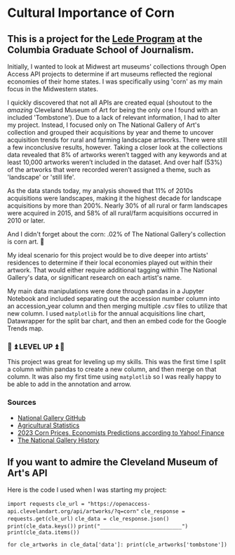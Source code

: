 # Cultural Importance of Corn
 
## This is a project for the [Lede Program](https://ledeprogram.com/how-to-apply/) at the Columbia Graduate School of Journalism. 

Initially, I wanted to look at Midwest art museums' collections through Open Access API projects to determine if art museums reflected the regional economies of their home states. I was specifically using 'corn' as my main focus in the Midwestern states.

I quickly discovered that not all APIs are created equal (shoutout to the *amazing* Cleveland Museum of Art for being the only one I found with an included 'Tombstone'). Due to a lack of relevant information, I had to alter my project. Instead, I focused only on The National Gallery of Art's collection and grouped their acquisitions by year and theme to uncover acquisition trends for rural and farming landscape artworks. There were still a few inconclusive results, however. Taking a closer look at the collections data revealed that 8% of artworks weren’t tagged with any keywords and at least 10,000 artworks weren’t included in the dataset. And over half (53%) of the artworks that were recorded weren’t assigned a theme, such as 'landscape' or 'still life'.

As the data stands today, my analysis showed that 11% of 2010s acquisitions were landscapes, making it the highest decade for landscape acquisitions by more than 200%. Nearly 30% of all rural or farm landscapes were acquired in 2015, and 58% of all rural/farm acquisitions occurred in 2010 or later.

And I didn't forget about the corn: .02% of The National Gallery's collection is corn art. 🌽

My ideal scenario for this project would be to dive deeper into artists' residences to determine if their local economies played out within their artwork. That would either require additional tagging within The National Gallery's data, or significant research on each artist's name. 

My main data manipulations were done through pandas in a Jupyter Notebook and included separating out the accession number column into an accession_year column and then merging multiple .csv files to utilize that new column. I used `matplotlib` for the annual acquisitions line chart, Datawrapper for the split bar chart, and then an embed code for the Google Trends map.

### 🍄 ⏫ LEVEL UP ⏫ 🍄
This project was great for leveling up my skills. This was the first time I split a column within pandas to create a new column, and then merge on that column. It was also my first time using `matplotlib` so I was really happy to be able to add in the annotation and arrow. 

### Sources
- [National Gallery GitHub](https://github.com/NationalGalleryOfArt/opendata)
- [Agricultural Statistics](https://www.ers.usda.gov/statefacts)
- [2023 Corn Prices, Economists Predictions according to Yahoo! Finance](https://finance.yahoo.com/news/us-corn-crop-withers-worst-162334551.html?guccounter=1&guce_referrer=aHR0cHM6Ly93d3cuZ29vZ2xlLmNvbS8&guce_referrer_sig=AQAAADa6XgKdlYkvxq57xWxVUlwADWG8ve3EFojunPLicnEzOo7OP5JxdwwvbnbNO19QorGsY9byN6CR1BIjKLo8a9EM-R8G8qrhDTljuYNcBXrL6R_nZbJ7uVBlHEZoUV2AbEdxhMurd7Hz4OF2K3H1TOP6jh7q58X-UOR33UeDLxgr)
- [The National Gallery History](https://www.nga.gov/research/gallery-archives/nga-history-timeline.html)

## If you want to admire the Cleveland Museum of Art's API

Here is the code I used when I was starting my project:

`import requests`
`cle_url = "https://openaccess-api.clevelandart.org/api/artworks/?q=corn"`
`cle_response = requests.get(cle_url)`
`cle_data = cle_response.json()`
`print(cle_data.keys())`
`print("__________________________")`
`print(cle_data.items())`

`for cle_artworks in cle_data['data']:
    print(cle_artworks['tombstone'])`
